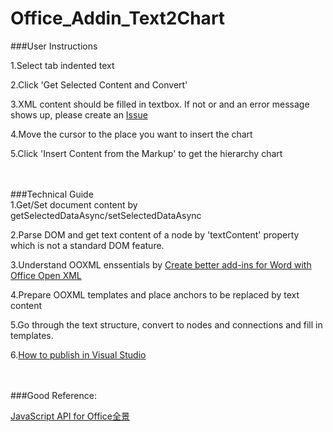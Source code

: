 # Office_Addin_Text2Chart

###User Instructions

1.Select tab indented text

2.Click 'Get Selected Content and Convert'

3.XML content should be filled in textbox. If not or and an error message shows up, please create an [Issue](https://github.com/springga/Office_Addin_Text2Chart/issues/new)

4.Move the cursor to the place you want to insert the chart

5.Click 'Insert Content from the Markup' to get the hierarchy chart
<br/><br/><br/>

###Technical Guide
<br/>
1.Get/Set document content by getSelectedDataAsync/setSelectedDataAsync

2.Parse DOM and get text content of a node by 'textContent' property which is not a standard DOM feature.

3.Understand OOXML enssentials by [Create better add-ins for Word with Office Open XML](https://msdn.microsoft.com/EN-US/library/office/dn423225.aspx)

4.Prepare OOXML templates and place anchors to be replaced by text content

5.Go through the text structure, convert to nodes and connections and fill in templates.

6.[How to publish in Visual Studio](https://msdn.microsoft.com/en-us/library/dd465337.aspx)
<br/><br/><br/>

###Good Reference:

[JavaScript API for Office全景](http://zoom.it/Dhc#full)
